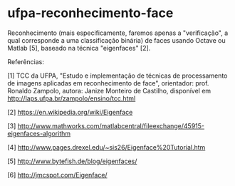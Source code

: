 # ufpa-reconhecimento-face
Reconhecimento (mais especificamente, faremos apenas a "verificação", a qual corresponde a uma classificação binária) de faces usando Octave ou Matlab [5], baseado na técnica "eigenfaces" [2].

Referências:

[1] TCC da UFPA, "Estudo e implementação de técnicas de processamento de imagens aplicadas em reconhecimento de face",
orientador: prof. Ronaldo Zampolo, autora: Janize Monteiro de Castilho,
disponível em http://laps.ufpa.br/zampolo/ensino/tcc.html

[2] https://en.wikipedia.org/wiki/Eigenface

[3] http://www.mathworks.com/matlabcentral/fileexchange/45915-eigenfaces-algorithm

[4] http://www.pages.drexel.edu/~sis26/Eigenface%20Tutorial.htm

[5] http://www.bytefish.de/blog/eigenfaces/

[6] http://jmcspot.com/Eigenface/
